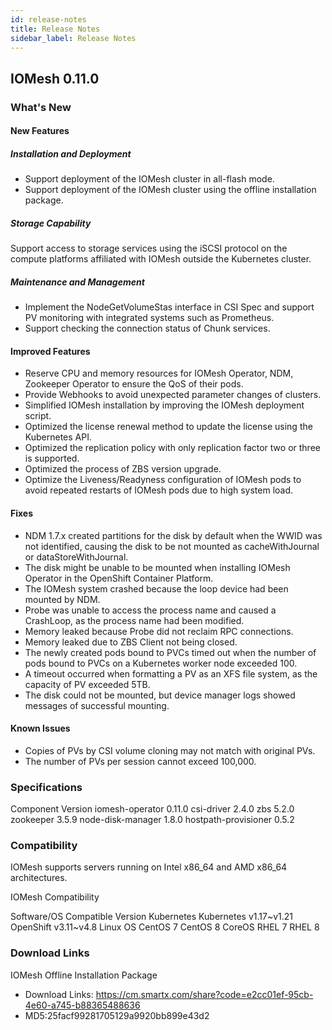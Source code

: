 ```yaml
---
id: release-notes
title: Release Notes
sidebar_label: Release Notes
---
```



## IOMesh 0.11.0

### What's New

#### New Features

##### Installation and Deployment
* Support deployment of the IOMesh cluster in all-flash mode.
* Support deployment of the IOMesh cluster using the offline installation package.

##### Storage Capability
Support access to storage services using the iSCSI protocol on the compute platforms affiliated with IOMesh outside the Kubernetes cluster. 

##### Maintenance and Management
* Implement the NodeGetVolumeStas interface in CSI Spec and support PV monitoring with integrated systems such as Prometheus.
* Support checking the connection status of Chunk services.


#### Improved Features
* Reserve CPU and memory resources for IOMesh Operator, NDM, Zookeeper Operator to ensure the QoS of their pods.
* Provide Webhooks to avoid unexpected parameter changes of clusters.
* Simplified IOMesh installation by improving the IOMesh deployment script.
* Optimized the license renewal method to update the license using the Kubernetes API. 
* Optimized the replication policy with only replication factor two or three is supported.
* Optimized the process of ZBS version upgrade.
* Optimize the Liveness/Readyness configuration of IOMesh pods to avoid repeated restarts of IOMesh pods due to high system load.


#### Fixes
* NDM 1.7.x created partitions for the disk by default when the WWID was not identified, causing the disk to be not mounted as cacheWithJournal or dataStoreWithJournal.
* The disk might be unable to be mounted when installing IOMesh Operator in the OpenShift Container Platform.
* The IOMesh system crashed because the loop device had been mounted by NDM.
* Probe was unable to access the process name and caused a CrashLoop, as the process name had been modified.
* Memory leaked because Probe did not reclaim RPC connections.
* Memory leaked due to ZBS Client not being closed.
* The newly created pods bound to PVCs timed out when the number of pods bound to PVCs on a Kubernetes worker node exceeded 100.
* A timeout occurred when formatting a PV as an XFS file system, as the capacity of PV exceeded 5TB.
* The disk could not be mounted, but device manager logs showed messages of successful mounting.

#### Known Issues 
* Copies of PVs by CSI volume cloning may not match with original PVs.
* The number of PVs per session cannot exceed 100,000.

### Specifications
Component
Version
iomesh-operator
0.11.0
csi-driver
2.4.0
zbs
5.2.0
zookeeper
3.5.9
node-disk-manager
1.8.0
hostpath-provisioner
0.5.2

### Compatibility

IOMesh supports servers running on Intel x86_64 and AMD x86_64 architectures.

IOMesh Compatibility 

Software/OS
Compatible Version
Kubernetes
Kubernetes v1.17~v1.21
OpenShift v3.11~v4.8
Linux OS
CentOS 7
CentOS 8
CoreOS
RHEL 7
RHEL 8

### Download Links
IOMesh Offline Installation Package
* Download Links:
https://cm.smartx.com/share?code=e2cc01ef-95cb-4e60-a745-b88365488636
* MD5:25facf99281705129a9920bb899e43d2 



